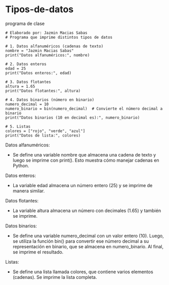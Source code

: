 # Tipos-de-datos
programa de clase 
```# Fecha: 2024/10/14
# Elaborado por: Jazmin Macias Sabas 
# Programa que imprime distintos tipos de datos

# 1. Datos alfanuméricos (cadenas de texto)
nombre = "Jazmin Macias Sabas"
print("Datos alfanuméricos:", nombre)

# 2. Datos enteros
edad = 25
print("Datos enteros:", edad)

# 3. Datos flotantes
altura = 1.65
print("Datos flotantes:", altura)

# 4. Datos binarios (número en binario)
numero_decimal = 10
numero_binario = bin(numero_decimal)  # Convierte el número decimal a binario
print("Datos binarios (10 en decimal es):", numero_binario)

# 5. Listas
colores = ["rojo", "verde", "azul"]
print("Datos de lista:", colores)
```
Datos alfanuméricos: 
- Se define una variable nombre que almacena una cadena de texto y luego se imprime con print(). Esto muestra cómo manejar cadenas en Python.

Datos enteros:
- La variable edad almacena un número entero (25) y se imprime de manera similar.

Datos flotantes: 
   - La variable altura almacena un número con decimales (1.65) y también se imprime.

Datos binarios: 
   - Se define una variable numero_decimal con un valor entero (10). Luego, se utiliza la función bin() para convertir ese número decimal a su representación en binario, que se almacena en numero_binario. Al final, se imprime el resultado.

Listas:
   - Se define una lista llamada colores, que contiene varios elementos (cadenas). Se imprime la lista completa.
